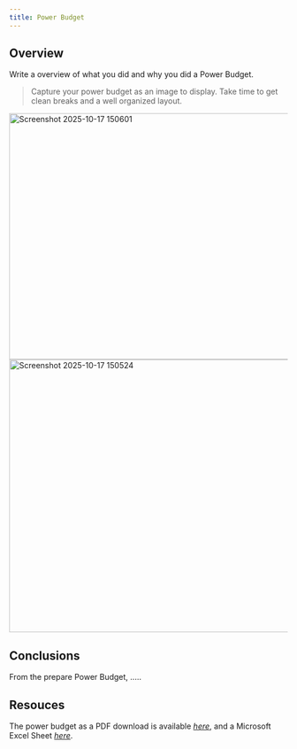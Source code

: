 ```yaml
---
title: Power Budget
---
```


## Overview
Write a overview of what you did and why you did a Power Budget.

> Capture your power budget as an image to display. Take time to get clean breaks and a well organized layout.


<img width="784" height="445" alt="Screenshot 2025-10-17 150601" src="https://github.com/user-attachments/assets/b5034a2c-c79a-46cc-ab29-4914a355f3b1" />

<img width="783" height="493" alt="Screenshot 2025-10-17 150524" src="https://github.com/user-attachments/assets/045f757a-bbb5-4477-90cd-76cc03562208" />


## Conclusions

From the prepare Power Budget, .....

## Resouces

The power budget as a PDF download is available [*here*](PowerBudgetExample.pdf), and a Microsoft Excel Sheet [*here*](PowerBudgetExample.xlsx).
